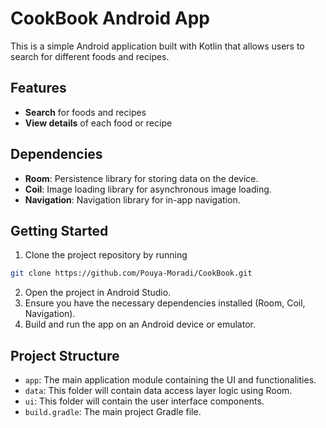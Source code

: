 # CookBook Android App

This is a simple Android application built with Kotlin that allows users to search for different foods and recipes.

## Features

- **Search** for foods and recipes
- **View details** of each food or recipe

## Dependencies

- **Room**: Persistence library for storing data on the device.
- **Coil**: Image loading library for asynchronous image loading.
- **Navigation**: Navigation library for in-app navigation.

## Getting Started

1. Clone the project repository by running
```sh
git clone https://github.com/Pouya-Moradi/CookBook.git
```
2. Open the project in Android Studio.
3. Ensure you have the necessary dependencies installed (Room, Coil, Navigation).
4. Build and run the app on an Android device or emulator.

## Project Structure

- `app`: The main application module containing the UI and functionalities.
- `data`: This folder will contain data access layer logic using Room.
- `ui`: This folder will contain the user interface components.
- `build.gradle`: The main project Gradle file.
